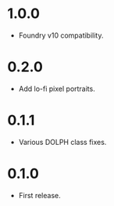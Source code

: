 # 1.0.0

- Foundry v10 compatibility.

# 0.2.0

- Add lo-fi pixel portraits.

# 0.1.1

- Various DOLPH class fixes.

# 0.1.0

- First release.
